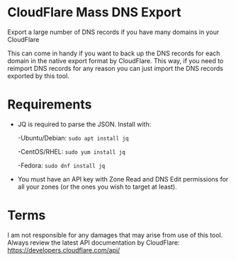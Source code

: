 # CloudFlare Mass DNS Export
Export a large number of DNS records if you have many domains in your CloudFlare

This can come in handy if you want to back up the DNS records for each domain in the native export format by CloudFlare. This way, if you need to reimport DNS records for any reason you can just import the DNS records exported by this tool.

# Requirements

- JQ is required to parse the JSON. Install with:

  -Ubuntu/Debian: 
 ```sudo apt install jq```

  -CentOS/RHEL: 
 ```sudo yum install jq```

  -Fedora: 
 ```sudo dnf install jq```

- You must have an API key with Zone Read and DNS Edit permissions for all your zones (or the ones you wish to target at least).

# Terms
I am not responsible for any damages that may arise from use of this tool. Always review the latest API documentation by CloudFlare: https://developers.cloudflare.com/api/
